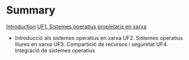 # Summary

[Introduction](README.md)
[UF1. Sistemes operatius propietaris en xarxa](chapter1.md)
  * Introducció als sistemes operatius en xarxa
UF2. Sistemes operatius lliures en xarxa
UF3. Compartició de recursos i seguretat
UF4. Integració de sistemes operatius

